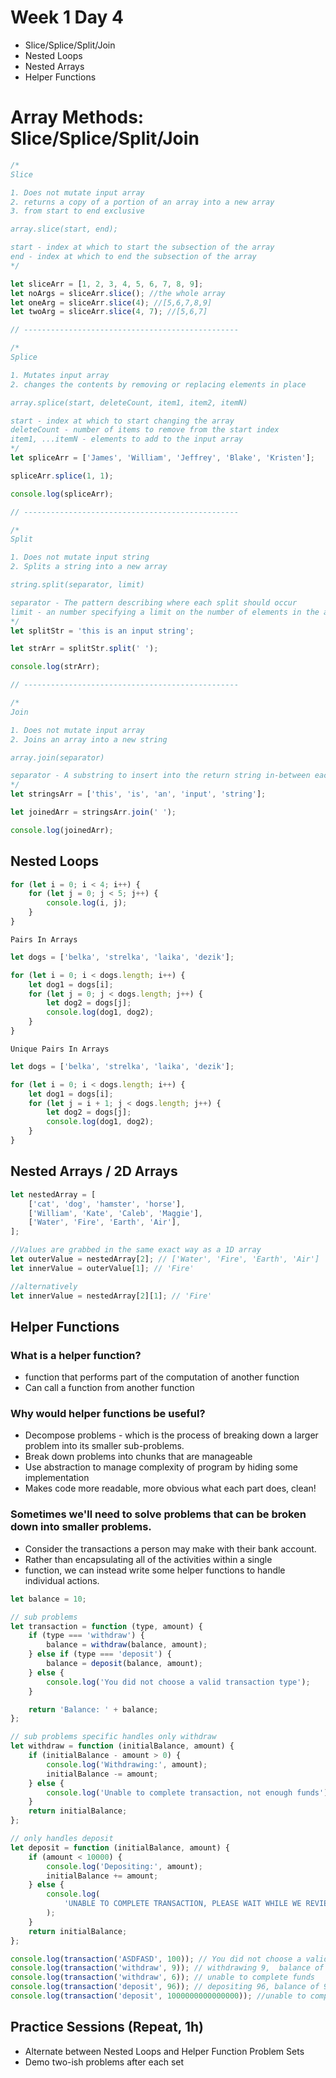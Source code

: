 # Week 1 Day 4

-   Slice/Splice/Split/Join
-   Nested Loops
-   Nested Arrays
-   Helper Functions

# Array Methods: Slice/Splice/Split/Join

```js
/*
Slice

1. Does not mutate input array
2. returns a copy of a portion of an array into a new array
3. from start to end exclusive 

array.slice(start, end);

start - index at which to start the subsection of the array
end - index at which to end the subsection of the array
*/

let sliceArr = [1, 2, 3, 4, 5, 6, 7, 8, 9];
let noArgs = sliceArr.slice(); //the whole array
let oneArg = sliceArr.slice(4); //[5,6,7,8,9]
let twoArg = sliceArr.slice(4, 7); //[5,6,7]

// ------------------------------------------------

/*
Splice

1. Mutates input array
2. changes the contents by removing or replacing elements in place

array.splice(start, deleteCount, item1, item2, itemN)

start - index at which to start changing the array
deleteCount - number of items to remove from the start index
item1, ...itemN - elements to add to the input array
*/
let spliceArr = ['James', 'William', 'Jeffrey', 'Blake', 'Kristen'];

spliceArr.splice(1, 1);

console.log(spliceArr);

// ------------------------------------------------

/*
Split

1. Does not mutate input string
2. Splits a string into a new array

string.split(separator, limit)

separator - The pattern describing where each split should occur
limit - an number specifying a limit on the number of elements in the array
*/
let splitStr = 'this is an input string';

let strArr = splitStr.split(' ');

console.log(strArr);

// ------------------------------------------------

/*
Join

1. Does not mutate input array
2. Joins an array into a new string

array.join(separator)

separator - A substring to insert into the return string in-between each element
*/
let stringsArr = ['this', 'is', 'an', 'input', 'string'];

let joinedArr = stringsArr.join(' ');

console.log(joinedArr);
```

## Nested Loops

```js
for (let i = 0; i < 4; i++) {
    for (let j = 0; j < 5; j++) {
        console.log(i, j);
    }
}
```

`Pairs In Arrays`

```js
let dogs = ['belka', 'strelka', 'laika', 'dezik'];

for (let i = 0; i < dogs.length; i++) {
    let dog1 = dogs[i];
    for (let j = 0; j < dogs.length; j++) {
        let dog2 = dogs[j];
        console.log(dog1, dog2);
    }
}
```

`Unique Pairs In Arrays`

```js
let dogs = ['belka', 'strelka', 'laika', 'dezik'];

for (let i = 0; i < dogs.length; i++) {
    let dog1 = dogs[i];
    for (let j = i + 1; j < dogs.length; j++) {
        let dog2 = dogs[j];
        console.log(dog1, dog2);
    }
}
```

## Nested Arrays / 2D Arrays

```js
let nestedArray = [
    ['cat', 'dog', 'hamster', 'horse'],
    ['William', 'Kate', 'Caleb', 'Maggie'],
    ['Water', 'Fire', 'Earth', 'Air'],
];

//Values are grabbed in the same exact way as a 1D array
let outerValue = nestedArray[2]; // ['Water', 'Fire', 'Earth', 'Air']
let innerValue = outerValue[1]; // 'Fire'

//alternatively
let innerValue = nestedArray[2][1]; // 'Fire'
```

## Helper Functions

### What is a helper function?

-   function that performs part of the computation of another function
-   Can call a function from another function

### Why would helper functions be useful?

-   Decompose problems - which is the process of breaking down a larger problem into its smaller sub-problems.
-   Break down problems into chunks that are manageable
-   Use abstraction to manage complexity of program by hiding some implementation
-   Makes code more readable, more obvious what each part does, clean!

### Sometimes we'll need to solve problems that can be broken down into smaller problems.

-   Consider the transactions a person may make with their bank account.
-   Rather than encapsulating all of the activities within a single
-   function, we can instead write some helper functions to handle individual actions.

```js
let balance = 10;

// sub problems
let transaction = function (type, amount) {
    if (type === 'withdraw') {
        balance = withdraw(balance, amount);
    } else if (type === 'deposit') {
        balance = deposit(balance, amount);
    } else {
        console.log('You did not choose a valid transaction type');
    }

    return 'Balance: ' + balance;
};

// sub problems specific handles only withdraw
let withdraw = function (initialBalance, amount) {
    if (initialBalance - amount > 0) {
        console.log('Withdrawing:', amount);
        initialBalance -= amount;
    } else {
        console.log('Unable to complete transaction, not enough funds');
    }
    return initialBalance;
};

// only handles deposit
let deposit = function (initialBalance, amount) {
    if (amount < 10000) {
        console.log('Depositing:', amount);
        initialBalance += amount;
    } else {
        console.log(
            'UNABLE TO COMPLETE TRANSACTION, PLEASE WAIT WHILE WE REVIEW THIS ACTIVITY'
        );
    }
    return initialBalance;
};

console.log(transaction('ASDFASD', 100)); // You did not choose a valid transaction type
console.log(transaction('withdraw', 9)); // withdrawing 9,  balance of 1
console.log(transaction('withdraw', 6)); // unable to complete funds
console.log(transaction('deposit', 96)); // depositing 96, balance of 97
console.log(transaction('deposit', 1000000000000000)); //unable to complete transaction
```

## Practice Sessions (Repeat, 1h)

-   Alternate between Nested Loops and Helper Function Problem Sets
-   Demo two-ish problems after each set
